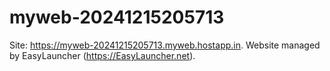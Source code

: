 # myweb-20241215205713
Site: https://myweb-20241215205713.myweb.hostapp.in. Website managed by EasyLauncher (https://EasyLauncher.net).
